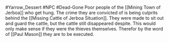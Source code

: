 #Yarrow_Dessert #NPC #Dead-Gone 
Poor people of the [[Mining Town of Jerboa]] who get hung. The crime they are convicted of is being culprits behind the [[Missing Cattle of Jerboa Situation]]. They were made to sit out and guard the cattle, but the cattle still disappeared despite. This would only make sense if they were the thieves themselves. Therefor by the word of [[Paul Mason]] they are to be executed. 